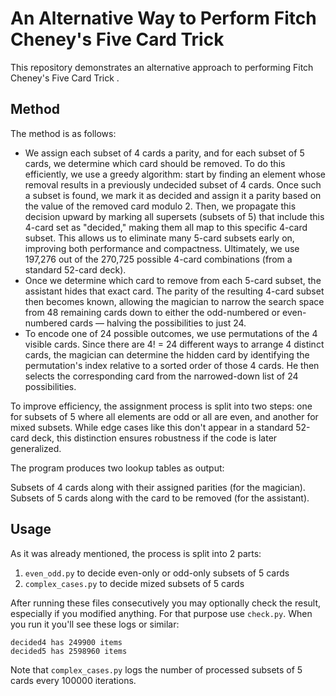 # An Alternative Way to Perform Fitch Cheney's Five Card Trick

This repository demonstrates an alternative approach to performing Fitch Cheney's Five Card Trick .

## Method

The method is as follows:

- We assign each subset of 4 cards a parity, and for each subset of 5 cards, we determine which card should be removed. To do this efficiently, we use a greedy algorithm: start by finding an element whose removal results in a previously undecided subset of 4 cards. Once such a subset is found, we mark it as decided and assign it a parity based on the value of the removed card modulo 2. Then, we propagate this decision upward by marking all supersets (subsets of 5) that include this 4-card set as "decided," making them all map to this specific 4-card subset. This allows us to eliminate many 5-card subsets early on, improving both performance and compactness. Ultimately, we use 197,276 out of the 270,725 possible 4-card combinations (from a standard 52-card deck).
- Once we determine which card to remove from each 5-card subset, the assistant hides that exact card. The parity of the resulting 4-card subset then becomes known, allowing the magician to narrow the search space from 48 remaining cards down to either the odd-numbered or even-numbered cards — halving the possibilities to just 24.
- To encode one of 24 possible outcomes, we use permutations of the 4 visible cards. Since there are 4! = 24 different ways to arrange 4 distinct cards, the magician can determine the hidden card by identifying the permutation's index relative to a sorted order of those 4 cards. He then selects the corresponding card from the narrowed-down list of 24 possibilities.

To improve efficiency, the assignment process is split into two steps: one for subsets of 5 where all elements are odd or all are even, and another for mixed subsets. While edge cases like this don't appear in a standard 52-card deck, this distinction ensures robustness if the code is later generalized.

The program produces two lookup tables as output:

Subsets of 4 cards along with their assigned parities (for the magician).
Subsets of 5 cards along with the card to be removed (for the assistant).

## Usage

As it was already mentioned, the process is split into 2 parts:

1. `even_odd.py` to decide even-only or odd-only subsets of 5 cards
2. `complex_cases.py` to decide mized subsets of 5 cards

After running these files consecutively you may optionally check the result, especially if you modified anything. For that purpose use `check.py`. When you run it you'll see these logs or similar:

```plaintext
decided4 has 249900 items
decided5 has 2598960 items
```

Note that `complex_cases.py` logs the number of processed subsets of 5 cards every 100000 iterations.

